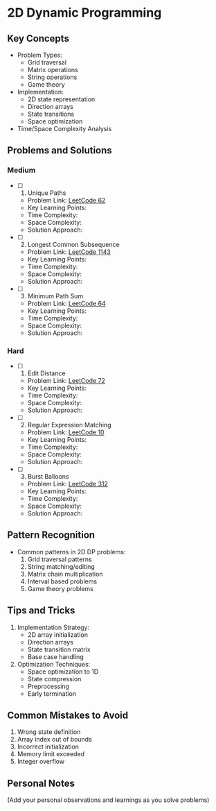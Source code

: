 # 2D Dynamic Programming

## Key Concepts

- Problem Types:
  - Grid traversal
  - Matrix operations
  - String operations
  - Game theory
- Implementation:
  - 2D state representation
  - Direction arrays
  - State transitions
  - Space optimization
- Time/Space Complexity Analysis

## Problems and Solutions

### Medium

- [ ] 1. Unique Paths

  - Problem Link: [LeetCode 62](https://leetcode.com/problems/unique-paths/)
  - Key Learning Points:
  - Time Complexity:
  - Space Complexity:
  - Solution Approach:

- [ ] 2. Longest Common Subsequence

  - Problem Link: [LeetCode 1143](https://leetcode.com/problems/longest-common-subsequence/)
  - Key Learning Points:
  - Time Complexity:
  - Space Complexity:
  - Solution Approach:

- [ ] 3. Minimum Path Sum
  - Problem Link: [LeetCode 64](https://leetcode.com/problems/minimum-path-sum/)
  - Key Learning Points:
  - Time Complexity:
  - Space Complexity:
  - Solution Approach:

### Hard

- [ ] 1. Edit Distance

  - Problem Link: [LeetCode 72](https://leetcode.com/problems/edit-distance/)
  - Key Learning Points:
  - Time Complexity:
  - Space Complexity:
  - Solution Approach:

- [ ] 2. Regular Expression Matching

  - Problem Link: [LeetCode 10](https://leetcode.com/problems/regular-expression-matching/)
  - Key Learning Points:
  - Time Complexity:
  - Space Complexity:
  - Solution Approach:

- [ ] 3. Burst Balloons
  - Problem Link: [LeetCode 312](https://leetcode.com/problems/burst-balloons/)
  - Key Learning Points:
  - Time Complexity:
  - Space Complexity:
  - Solution Approach:

## Pattern Recognition

- Common patterns in 2D DP problems:
  1. Grid traversal patterns
  2. String matching/editing
  3. Matrix chain multiplication
  4. Interval based problems
  5. Game theory problems

## Tips and Tricks

1. Implementation Strategy:
   - 2D array initialization
   - Direction arrays
   - State transition matrix
   - Base case handling
2. Optimization Techniques:
   - Space optimization to 1D
   - State compression
   - Preprocessing
   - Early termination

## Common Mistakes to Avoid

1. Wrong state definition
2. Array index out of bounds
3. Incorrect initialization
4. Memory limit exceeded
5. Integer overflow

## Personal Notes

(Add your personal observations and learnings as you solve problems)
